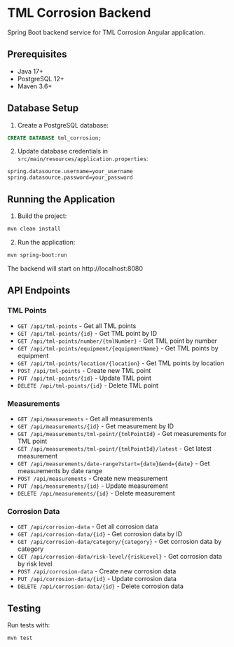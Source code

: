# TML Corrosion Backend

Spring Boot backend service for TML Corrosion Angular application.

## Prerequisites

- Java 17+
- PostgreSQL 12+
- Maven 3.6+

## Database Setup

1. Create a PostgreSQL database:
```sql
CREATE DATABASE tml_corrosion;
```

2. Update database credentials in `src/main/resources/application.properties`:
```properties
spring.datasource.username=your_username
spring.datasource.password=your_password
```

## Running the Application

1. Build the project:
```bash
mvn clean install
```

2. Run the application:
```bash
mvn spring-boot:run
```

The backend will start on http://localhost:8080

## API Endpoints

### TML Points
- `GET /api/tml-points` - Get all TML points
- `GET /api/tml-points/{id}` - Get TML point by ID
- `GET /api/tml-points/number/{tmlNumber}` - Get TML point by number
- `GET /api/tml-points/equipment/{equipmentName}` - Get TML points by equipment
- `GET /api/tml-points/location/{location}` - Get TML points by location
- `POST /api/tml-points` - Create new TML point
- `PUT /api/tml-points/{id}` - Update TML point
- `DELETE /api/tml-points/{id}` - Delete TML point

### Measurements
- `GET /api/measurements` - Get all measurements
- `GET /api/measurements/{id}` - Get measurement by ID
- `GET /api/measurements/tml-point/{tmlPointId}` - Get measurements for TML point
- `GET /api/measurements/tml-point/{tmlPointId}/latest` - Get latest measurement
- `GET /api/measurements/date-range?start={date}&end={date}` - Get measurements by date range
- `POST /api/measurements` - Create new measurement
- `PUT /api/measurements/{id}` - Update measurement
- `DELETE /api/measurements/{id}` - Delete measurement

### Corrosion Data
- `GET /api/corrosion-data` - Get all corrosion data
- `GET /api/corrosion-data/{id}` - Get corrosion data by ID
- `GET /api/corrosion-data/category/{category}` - Get corrosion data by category
- `GET /api/corrosion-data/risk-level/{riskLevel}` - Get corrosion data by risk level
- `POST /api/corrosion-data` - Create new corrosion data
- `PUT /api/corrosion-data/{id}` - Update corrosion data
- `DELETE /api/corrosion-data/{id}` - Delete corrosion data

## Testing

Run tests with:
```bash
mvn test
```